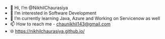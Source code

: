 - 👋 Hi, I’m @NikhilChaurasiya
- 👀 I’m interested in Software Development
- 🌱 I’m currently learning Java, Azure and Working on Servicenow as well
- 📫 How to reach me - chaunikhil143@gmail.com
- 🌐 https://nikhilchaurasiya.github.io/
<!---
NikhilChaurasiya/NikhilChaurasiya is a ✨ special ✨ repository because its `README.md` (this file) appears on your GitHub profile.
You can click the Preview link to take a look at your changes.
--->
